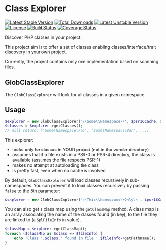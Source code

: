 Class Explorer
===============

[![Latest Stable Version](https://poser.pugx.org/thecodingmachine/class-explorer/v/stable)](https://packagist.org/packages/thecodingmachine/class-explorer)
[![Total Downloads](https://poser.pugx.org/thecodingmachine/class-explorer/downloads)](https://packagist.org/packages/thecodingmachine/class-explorer)
[![Latest Unstable Version](https://poser.pugx.org/thecodingmachine/class-explorer/v/unstable)](https://packagist.org/packages/thecodingmachine/class-explorer)
[![License](https://poser.pugx.org/thecodingmachine/class-explorer/license)](https://packagist.org/packages/thecodingmachine/class-explorer)
[![Build Status](https://travis-ci.org/thecodingmachine/class-explorer.svg?branch=master)](https://travis-ci.org/thecodingmachine/class-explorer)
[![Coverage Status](https://coveralls.io/repos/thecodingmachine/class-explorer/badge.svg?branch=master&service=github)](https://coveralls.io/github/thecodingmachine/class-explorer?branch=master)

Discover PHP classes in your project.

This project aim is to offer a set of classes enabling classes/interface/trait discovery in your own project.

Currently, the project contains only one implementation based on scanning files.

GlobClassExplorer
-----------------

The `GlobClassExplorer` will look for all classes in a given namespace.

## Usage

```php
$explorer = new GlobClassExplorer('\\Some\\Namespace\\', $psr16Cache, $cacheTtl);
$classes = $explorer->getClasses();
// Will return: ['Some\Namespace\Foo', 'Some\Namespace\Bar', ...]
```

This explorer:

- looks only for classes in YOUR project (not in the vendor directory)
- assumes that if a file exists in a PSR-0 or PSR-4 directory, the class is available (assumes the file respects PSR-1)
- makes no attempt at autoloading the class
- is pretty fast, even when no cache is involved

By default, `GlobClassExplorer` will load classes recursively in sub-namespaces. You can prevent it to load classes
recursively by passing `false` to the 5th parameter:

```php
$explorer = new GlobClassExplorer('\\This\\Namespace\\Only\\', $psr16Cache, $cacheTtl, null, false);
```

You can also get a class map using the `getClassMap` method.
A class map is an array associating the name of the classes found (in key), to the file they are 
linked to (a `SplFileInfo` in value).

```php
$classMap = $explorer->getClassMap();
foreach ($classMap as $class => $fileInfo) {
    echo 'Class '.$class.' found in file '.$fileInfo->getPathname();
}
```
